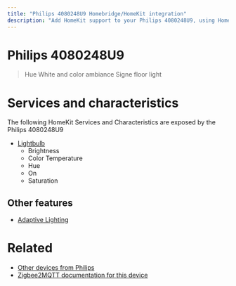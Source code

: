 ```yaml
---
title: "Philips 4080248U9 Homebridge/HomeKit integration"
description: "Add HomeKit support to your Philips 4080248U9, using Homebridge, Zigbee2MQTT and homebridge-z2m."
---
```

<!---
This file has been GENERATED using src/docgen/docgen.ts
DO NOT EDIT THIS FILE MANUALLY!
-->
# Philips 4080248U9
> Hue White and color ambiance Signe floor light


# Services and characteristics
The following HomeKit Services and Characteristics are exposed by
the Philips 4080248U9

* [Lightbulb](../../light.md)
  * Brightness
  * Color Temperature
  * Hue
  * On
  * Saturation

## Other features
* [Adaptive Lighting](../../light.md)

# Related
* [Other devices from Philips](../index.md#philips)
* [Zigbee2MQTT documentation for this device](https://www.zigbee2mqtt.io/devices/4080248U9.html)